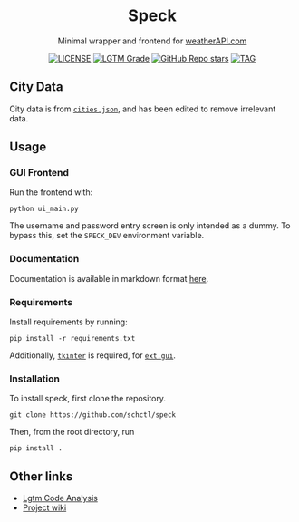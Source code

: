 <h1 align="center">Speck</h1>

<p align="center">Minimal wrapper and frontend for <a href="https://www.weatherapi.com/">weatherAPI.com</a></p>

<p align="center">
    <a href="LICENSE"><img alt="LICENSE" src="https://img.shields.io/github/license/schctl/speck?style=for-the-badge"></a>
    <a href="https://lgtm.com/projects/g/schctl/speck/context:python"><img alt="LGTM Grade" src="https://img.shields.io/lgtm/grade/python/github/schctl/speck?label=Code&style=for-the-badge"></a>
    <a href="https://github.com/schctl/speck"><img alt="GitHub Repo stars" src="https://img.shields.io/github/stars/schctl/speck?label=Stars&logo=GitHub&style=for-the-badge"></a>
    <a href="https://github.com/schctl/speck/releases"><img alt="TAG" src="https://img.shields.io/github/v/tag/schctl/speck?label=Latest&style=for-the-badge"></a>
</p>

## City Data

City data is from [`cities.json`](https://github.com/lutangar/cities.json), and has been edited to remove irrelevant data.

## Usage

### GUI Frontend

Run the frontend with:

    python ui_main.py

The username and password entry screen is only intended as a dummy. To bypass this,
set the `SPECK_DEV` environment variable.

### Documentation

Documentation is available in markdown format [here](docs/README.md).

### Requirements

Install requirements by running:

    pip install -r requirements.txt

Additionally, [`tkinter`](https://wiki.python.org/moin/TkInter) is required, for [`ext.gui`](docs/ext/gui/gui.md).

### Installation

To install speck, first clone the repository.

    git clone https://github.com/schctl/speck

Then, from the root directory, run

    pip install .


## Other links

- [Lgtm Code Analysis](https://lgtm.com/projects/g/schctl/speck/context:python)
- [Project wiki](https://github.com/schctl/speck/wiki)
